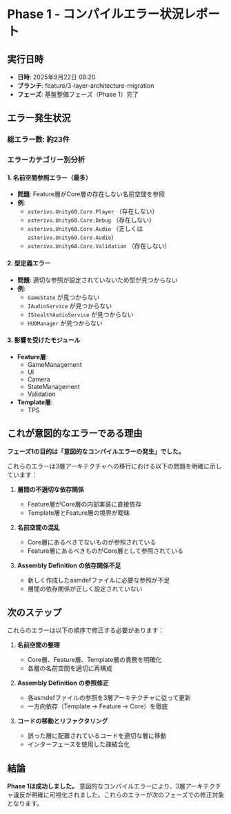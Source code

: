 ﻿# Phase 1 - コンパイルエラー状況レポート

## 実行日時
- **日時**: 2025年9月22日 08:20
- **ブランチ**: feature/3-layer-architecture-migration
- **フェーズ**: 基盤整備フェーズ（Phase 1）完了

## エラー発生状況

### 総エラー数: 約23件

### エラーカテゴリー別分析

#### 1. 名前空間参照エラー（最多）
- **問題**: Feature層がCore層の存在しない名前空間を参照
- **例**:
  - `asterivo.Unity60.Core.Player` （存在しない）
  - `asterivo.Unity60.Core.Debug` （存在しない）
  - `asterivo.Unity60.Core.Audio` （正しくは `asterivo.Unity60.Core.Audio`）
  - `asterivo.Unity60.Core.Validation` （存在しない）

#### 2. 型定義エラー
- **問題**: 適切な参照が設定されていないため型が見つからない
- **例**:
  - `GameState` が見つからない
  - `IAudioService` が見つからない
  - `IStealthAudioService` が見つからない
  - `HUDManager` が見つからない

#### 3. 影響を受けたモジュール
- **Feature層**:
  - GameManagement
  - UI
  - Camera
  - StateManagement
  - Validation
- **Template層**:
  - TPS

## これが意図的なエラーである理由

**フェーズ1の目的は「意図的なコンパイルエラーの発生」でした。**

これらのエラーは3層アーキテクチャへの移行における以下の問題を明確に示しています：

1. **層間の不適切な依存関係**
   - Feature層がCore層の内部実装に直接依存
   - Template層とFeature層の境界が曖昧

2. **名前空間の混乱**
   - Core層にあるべきでないものが参照されている
   - Feature層にあるべきものがCore層として参照されている

3. **Assembly Definition の依存関係不足**
   - 新しく作成したasmdefファイルに必要な参照が不足
   - 層間の依存関係が正しく設定されていない

## 次のステップ

これらのエラーは以下の順序で修正する必要があります：

1. **名前空間の整理**
   - Core層、Feature層、Template層の責務を明確化
   - 各層の名前空間を適切に再構成

2. **Assembly Definition の参照修正**
   - 各asmdefファイルの参照を3層アーキテクチャに従って更新
   - 一方向依存（Template → Feature → Core）を徹底

3. **コードの移動とリファクタリング**
   - 誤った層に配置されているコードを適切な層に移動
   - インターフェースを使用した疎結合化

## 結論

**Phase 1は成功しました。** 意図的なコンパイルエラーにより、3層アーキテクチャ違反が明確に可視化されました。これらのエラーが次のフェーズでの修正対象となります。